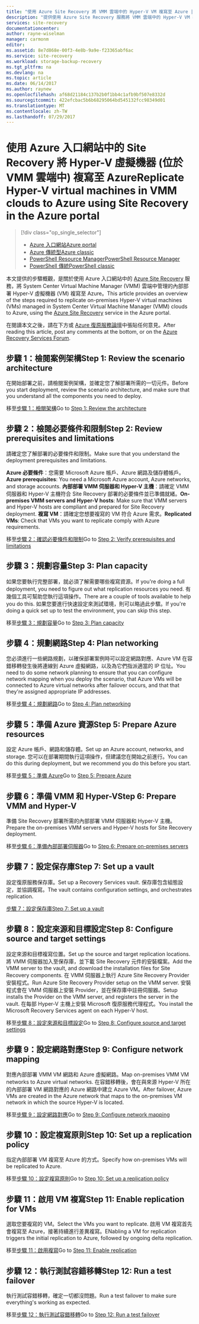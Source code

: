 ```yaml
---
title: "使用 Azure Site Recovery 將 VMM 雲端中的 Hyper-V VM 複寫至 Azure | Microsoft Docs"
description: "提供使用 Azure Site Recovery 服務將 VMM 雲端中的 Hyper-V VM 複寫至 Azure 的概觀"
services: site-recovery
documentationcenter: 
author: rayne-wiselman
manager: carmonm
editor: 
ms.assetid: 8e7d868e-00f3-4e8b-9a9e-f23365abf6ac
ms.service: site-recovery
ms.workload: storage-backup-recovery
ms.tgt_pltfrm: na
ms.devlang: na
ms.topic: article
ms.date: 06/14/2017
ms.author: raynew
ms.openlocfilehash: af68d21184c137b2b0f1bb4c1afb9bf507e8332d
ms.sourcegitcommit: 422efcbac5b6b68295064bd545132fcc98349d01
ms.translationtype: MT
ms.contentlocale: zh-TW
ms.lasthandoff: 07/29/2017
---
```

# <a name="replicate-hyper-v-virtual-machines-in-vmm-clouds-to-azure-using-site-recovery-in-the-azure-portal"></a><span data-ttu-id="f0c26-103">使用 Azure 入口網站中的 Site Recovery 將 Hyper-V 虛擬機器 (位於 VMM 雲端中) 複寫至 Azure</span><span class="sxs-lookup"><span data-stu-id="f0c26-103">Replicate Hyper-V virtual machines in VMM clouds to Azure using Site Recovery in the Azure portal</span></span>
> [!div class="op_single_selector"]
> * [<span data-ttu-id="f0c26-104">Azure 入口網站</span><span class="sxs-lookup"><span data-stu-id="f0c26-104">Azure portal</span></span>](site-recovery-vmm-to-azure.md)
> * [<span data-ttu-id="f0c26-105">Azure 傳統型</span><span class="sxs-lookup"><span data-stu-id="f0c26-105">Azure classic</span></span>](site-recovery-vmm-to-azure-classic.md)
> * [<span data-ttu-id="f0c26-106">PowerShell Resource Manager</span><span class="sxs-lookup"><span data-stu-id="f0c26-106">PowerShell Resource Manager</span></span>](site-recovery-vmm-to-azure-powershell-resource-manager.md)
> * [<span data-ttu-id="f0c26-107">PowerShell 傳統</span><span class="sxs-lookup"><span data-stu-id="f0c26-107">PowerShell classic</span></span>](site-recovery-deploy-with-powershell.md)


<span data-ttu-id="f0c26-108">本文提供的步驟概觀，是關於使用 Azure 入口網站中的 [Azure Site Recovery](site-recovery-overview.md) 服務，將 System Center Virtual Machine Manager (VMM) 雲端中管理的內部部署 Hyper-V 虛擬機器 (VM) 複寫至 Azure。</span><span class="sxs-lookup"><span data-stu-id="f0c26-108">This article provides an overview of the steps required to replicate on-premises Hyper-V virtual machines (VMs) managed in System Center Virtual Machine Manager (VMM) clouds to Azure, using the [Azure Site Recovery](site-recovery-overview.md) service in the Azure portal.</span></span>

<span data-ttu-id="f0c26-109">在閱讀本文之後，請在下方或 [Azure 復原服務論壇](https://social.msdn.microsoft.com/forums/azure/home?forum=hypervrecovmgr)中張貼任何意見。</span><span class="sxs-lookup"><span data-stu-id="f0c26-109">After reading this article, post any comments at the bottom, or on the [Azure Recovery Services Forum](https://social.msdn.microsoft.com/forums/azure/home?forum=hypervrecovmgr).</span></span>


## <a name="step-1-review-the-scenario-architecture"></a><span data-ttu-id="f0c26-110">步驟 1：檢閱案例架構</span><span class="sxs-lookup"><span data-stu-id="f0c26-110">Step 1: Review the scenario architecture</span></span>

<span data-ttu-id="f0c26-111">在開始部署之前，請檢閱案例架構，並確定您了解部署所需的一切元件。</span><span class="sxs-lookup"><span data-stu-id="f0c26-111">Before you start deployment, review the scenario architecture, and make sure that you understand all the components you need to deploy.</span></span>

<span data-ttu-id="f0c26-112">移至[步驟 1：檢閱架構](vmm-to-azure-walkthrough-architecture.md)</span><span class="sxs-lookup"><span data-stu-id="f0c26-112">Go to [Step 1: Review the architecture](vmm-to-azure-walkthrough-architecture.md)</span></span>

## <a name="step-2-review-prerequisites-and-limitations"></a><span data-ttu-id="f0c26-113">步驟 2：檢閱必要條件和限制</span><span class="sxs-lookup"><span data-stu-id="f0c26-113">Step 2: Review prerequisites and limitations</span></span>

<span data-ttu-id="f0c26-114">請確定您了解部署的必要條件和限制。</span><span class="sxs-lookup"><span data-stu-id="f0c26-114">Make sure that you understand the deployment prerequisites and limitations.</span></span>

<span data-ttu-id="f0c26-115">**Azure 必要條件**：您需要 Microsoft Azure 帳戶、Azure 網路及儲存體帳戶。</span><span class="sxs-lookup"><span data-stu-id="f0c26-115">**Azure prerequisites**: You need a Microsoft Azure account, Azure networks, and storage accounts.</span></span>
<span data-ttu-id="f0c26-116">**內部部署 VMM 伺服器和 Hyper-V 主機**：請確定 VMM 伺服器和 Hyper-V 主機符合 Site Recovery 部署的必要條件並已準備就緒。</span><span class="sxs-lookup"><span data-stu-id="f0c26-116">**On-premises VMM servers and Hyper-V hosts**: Make sure that VMM servers and Hyper-V hosts are compliant and prepared for Site Recovery deployment.</span></span>
<span data-ttu-id="f0c26-117">**複寫 VM**：請確定您想要複寫的 VM 符合 Azure 需求。</span><span class="sxs-lookup"><span data-stu-id="f0c26-117">**Replicated VMs**: Check that VMs you want to replicate comply with Azure requirements.</span></span>

<span data-ttu-id="f0c26-118">移至[步驟 2：確認必要條件和限制](vmm-to-azure-walkthrough-prerequisites.md)</span><span class="sxs-lookup"><span data-stu-id="f0c26-118">Go to [Step 2: Verify prerequisites and limitations](vmm-to-azure-walkthrough-prerequisites.md)</span></span>

## <a name="step-3-plan-capacity"></a><span data-ttu-id="f0c26-119">步驟 3：規劃容量</span><span class="sxs-lookup"><span data-stu-id="f0c26-119">Step 3: Plan capacity</span></span>

<span data-ttu-id="f0c26-120">如果您要執行完整部署，就必須了解需要哪些複寫資源。</span><span class="sxs-lookup"><span data-stu-id="f0c26-120">If you're doing a full deployment, you need to figure out what replication resources you need.</span></span> <span data-ttu-id="f0c26-121">有幾個工具可幫助您執行這項操作。</span><span class="sxs-lookup"><span data-stu-id="f0c26-121">There are a couple of tools available to help you do this.</span></span> <span data-ttu-id="f0c26-122">如果您要進行快速設定來測試環境，則可以略過此步驟。</span><span class="sxs-lookup"><span data-stu-id="f0c26-122">If you're doing a quick set up to test the environment, you can skip this step.</span></span>

<span data-ttu-id="f0c26-123">移至[步驟 3：規劃容量](vmm-to-azure-walkthrough-capacity.md)</span><span class="sxs-lookup"><span data-stu-id="f0c26-123">Go to [Step 3: Plan capacity](vmm-to-azure-walkthrough-capacity.md)</span></span>

## <a name="step-4-plan-networking"></a><span data-ttu-id="f0c26-124">步驟 4：規劃網路</span><span class="sxs-lookup"><span data-stu-id="f0c26-124">Step 4: Plan networking</span></span>

<span data-ttu-id="f0c26-125">您必須進行一些網路規劃，以確保部署案例時可以設定網路對應、Azure VM 在容錯移轉發生後將連線到 Azure 虛擬網路，以及為它們指派適當的 IP 位址。</span><span class="sxs-lookup"><span data-stu-id="f0c26-125">You need to do some network planning to ensure that you can configure network mapping when you deploy the scenario, that Azure VMs will be connected to Azure virtual networks after failover occurs, and that that they're assigned appropriate IP addresses.</span></span>

<span data-ttu-id="f0c26-126">移至[步驟 4：規劃網路](vmm-to-azure-walkthrough-network.md)</span><span class="sxs-lookup"><span data-stu-id="f0c26-126">Go to [Step 4: Plan networking](vmm-to-azure-walkthrough-network.md)</span></span>


## <a name="step-5-prepare-azure-resources"></a><span data-ttu-id="f0c26-127">步驟 5：準備 Azure 資源</span><span class="sxs-lookup"><span data-stu-id="f0c26-127">Step 5: Prepare Azure resources</span></span>

<span data-ttu-id="f0c26-128">設定 Azure 帳戶、網路和儲存體。</span><span class="sxs-lookup"><span data-stu-id="f0c26-128">Set up an Azure account, networks, and storage.</span></span> <span data-ttu-id="f0c26-129">您可以在部署期間執行這項操作，但建議您在開始之前進行。</span><span class="sxs-lookup"><span data-stu-id="f0c26-129">You can do this during deployment, but we recommend you do this before you start.</span></span>

<span data-ttu-id="f0c26-130">移至[步驟 5：準備 Azure](vmm-to-azure-walkthrough-prepare-azure.md)</span><span class="sxs-lookup"><span data-stu-id="f0c26-130">Go to [Step 5: Prepare Azure](vmm-to-azure-walkthrough-prepare-azure.md)</span></span>

## <a name="step-6-prepare-vmm-and-hyper-v"></a><span data-ttu-id="f0c26-131">步驟 6：準備 VMM 和 Hyper-V</span><span class="sxs-lookup"><span data-stu-id="f0c26-131">Step 6: Prepare VMM and Hyper-V</span></span>

<span data-ttu-id="f0c26-132">準備 Site Recovery 部署所需的內部部署 VMM 伺服器和 Hyper-V 主機。</span><span class="sxs-lookup"><span data-stu-id="f0c26-132">Prepare the on-premises VMM servers and Hyper-V hosts for Site Recovery deployment.</span></span>

<span data-ttu-id="f0c26-133">移至[步驟 6：準備內部部署伺服器](vmm-to-azure-walkthrough-vmm-hyper-v.md)</span><span class="sxs-lookup"><span data-stu-id="f0c26-133">Go to [Step 6: Prepare on-premises servers](vmm-to-azure-walkthrough-vmm-hyper-v.md)</span></span>

## <a name="step-7-set-up-a-vault"></a><span data-ttu-id="f0c26-134">步驟 7：設定保存庫</span><span class="sxs-lookup"><span data-stu-id="f0c26-134">Step 7: Set up a vault</span></span>

<span data-ttu-id="f0c26-135">設定復原服務保存庫。</span><span class="sxs-lookup"><span data-stu-id="f0c26-135">Set up a Recovery Services vault.</span></span> <span data-ttu-id="f0c26-136">保存庫包含組態設定，並協調複寫。</span><span class="sxs-lookup"><span data-stu-id="f0c26-136">The vault contains configuration settings, and orchestrates replication.</span></span>

[<span data-ttu-id="f0c26-137">步驟 7：設定保存庫</span><span class="sxs-lookup"><span data-stu-id="f0c26-137">Step 7: Set up a vault</span></span>](vmm-to-azure-walkthrough-create-vault.md)

## <a name="step-8-configure-source-and-target-settings"></a><span data-ttu-id="f0c26-138">步驟 8：設定來源和目標設定</span><span class="sxs-lookup"><span data-stu-id="f0c26-138">Step 8: Configure source and target settings</span></span>

<span data-ttu-id="f0c26-139">設定來源和目標複寫位置。</span><span class="sxs-lookup"><span data-stu-id="f0c26-139">Set up the source and target replication locations.</span></span> <span data-ttu-id="f0c26-140">將 VMM 伺服器加入至保存庫，並下載 Site Recovery 元件的安裝檔案。</span><span class="sxs-lookup"><span data-stu-id="f0c26-140">Add the VMM server to the vault, and download the installation files for Site Recovery components.</span></span> <span data-ttu-id="f0c26-141">在 VMM 伺服器上執行 Azure Site Recovery Provider 安裝程式。</span><span class="sxs-lookup"><span data-stu-id="f0c26-141">Run Azure Site Recovery Provider setup on the VMM server.</span></span> <span data-ttu-id="f0c26-142">安裝程式會在 VMM 伺服器上安裝 Provider，並在保存庫中註冊伺服器。</span><span class="sxs-lookup"><span data-stu-id="f0c26-142">Setup installs the Provider on the VMM server, and registers the server in the vault.</span></span> <span data-ttu-id="f0c26-143">在每部 Hyper-V 主機上安裝 Microsoft 復原服務代理程式。</span><span class="sxs-lookup"><span data-stu-id="f0c26-143">You install the Microsoft Recovery Services agent on each Hyper-V host.</span></span>

<span data-ttu-id="f0c26-144">移至[步驟 8：設定來源和目標設定](vmm-to-azure-walkthrough-source-target.md)</span><span class="sxs-lookup"><span data-stu-id="f0c26-144">Go to [Step 8: Configure source and target settings](vmm-to-azure-walkthrough-source-target.md)</span></span>

## <a name="step-9-configure-network-mapping"></a><span data-ttu-id="f0c26-145">步驟 9：設定網路對應</span><span class="sxs-lookup"><span data-stu-id="f0c26-145">Step 9: Configure network mapping</span></span>

<span data-ttu-id="f0c26-146">對應內部部署 VMM VM 網路和 Azure 虛擬網路。</span><span class="sxs-lookup"><span data-stu-id="f0c26-146">Map on-premises VMM VM networks to Azure virtual networks.</span></span> <span data-ttu-id="f0c26-147">在容錯移轉後，會在與來源 Hyper-V 所在的內部部署 VM 網路對應的 Azure 網路中建立 Azure VM。</span><span class="sxs-lookup"><span data-stu-id="f0c26-147">After failover, Azure VMs are created in the Azure network that maps to the on-premises VM network in which the source Hyper-V is located.</span></span>

<span data-ttu-id="f0c26-148">移至[步驟 9：設定網路對應](vmm-to-azure-walkthrough-network-mapping.md)</span><span class="sxs-lookup"><span data-stu-id="f0c26-148">Go to [Step 9: Configure network mapping](vmm-to-azure-walkthrough-network-mapping.md)</span></span>


## <a name="step-10-set-up-a-replication-policy"></a><span data-ttu-id="f0c26-149">步驟 10：設定複寫原則</span><span class="sxs-lookup"><span data-stu-id="f0c26-149">Step 10: Set up a replication policy</span></span>

<span data-ttu-id="f0c26-150">指定內部部署 VM 複寫至 Azure 的方式。</span><span class="sxs-lookup"><span data-stu-id="f0c26-150">Specify how on-premises VMs will be replicated to Azure.</span></span>

<span data-ttu-id="f0c26-151">移至[步驟 10：設定複寫原則](vmm-to-azure-walkthrough-replication.md)</span><span class="sxs-lookup"><span data-stu-id="f0c26-151">Go to [Step 10: Set up a replication policy](vmm-to-azure-walkthrough-replication.md)</span></span>


## <a name="step-11-enable-replication-for-vms"></a><span data-ttu-id="f0c26-152">步驟 11：啟用 VM 複寫</span><span class="sxs-lookup"><span data-stu-id="f0c26-152">Step 11: Enable replication for VMs</span></span>

<span data-ttu-id="f0c26-153">選取您要複寫的 VM。</span><span class="sxs-lookup"><span data-stu-id="f0c26-153">Select the VMs you want to replicate.</span></span> <span data-ttu-id="f0c26-154">啟用 VM 複寫首先會複寫至 Azure，接著持續進行差異複寫。</span><span class="sxs-lookup"><span data-stu-id="f0c26-154">ENabling a VM for replication triggers the initial replication to Azure, followed by ongoing delta replication.</span></span>

<span data-ttu-id="f0c26-155">移至[步驟 11：啟用複寫](vmm-to-azure-walkthrough-enable-replication.md)</span><span class="sxs-lookup"><span data-stu-id="f0c26-155">Go to [Step 11: Enable replication](vmm-to-azure-walkthrough-enable-replication.md)</span></span>


## <a name="step-12-run-a-test-failover"></a><span data-ttu-id="f0c26-156">步驟 12：執行測試容錯移轉</span><span class="sxs-lookup"><span data-stu-id="f0c26-156">Step 12: Run a test failover</span></span>

<span data-ttu-id="f0c26-157">執行測試容錯移轉，確定一切都沒問題。</span><span class="sxs-lookup"><span data-stu-id="f0c26-157">Run a test failover to make sure everything's working as expected.</span></span>

<span data-ttu-id="f0c26-158">移至[步驟 12：執行測試容錯移轉](vmm-to-azure-walkthrough-test-failover.md)</span><span class="sxs-lookup"><span data-stu-id="f0c26-158">Go to [Step 12: Run a test failover](vmm-to-azure-walkthrough-test-failover.md)</span></span>



